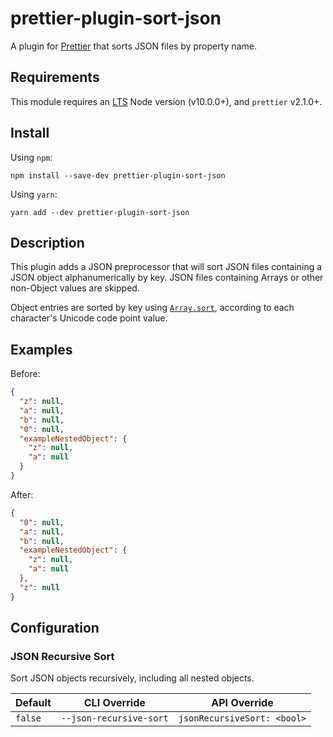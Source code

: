 # prettier-plugin-sort-json

A plugin for [Prettier](https://prettier.io) that sorts JSON files by property name.

## Requirements

This module requires an [LTS](https://github.com/nodejs/Release) Node version (v10.0.0+), and `prettier` v2.1.0+.

## Install

Using `npm`:

```console
npm install --save-dev prettier-plugin-sort-json
```

Using `yarn`:

```console
yarn add --dev prettier-plugin-sort-json
```

## Description

This plugin adds a JSON preprocessor that will sort JSON files containing a JSON object alphanumerically by key. JSON files containing Arrays or other non-Object values are skipped.

Object entries are sorted by key using [`Array.sort`](https://developer.mozilla.org/en-US/docs/Web/JavaScript/Reference/Global_Objects/Array/sort), according to each character's Unicode code point value.

## Examples

Before:

```json
{
  "z": null,
  "a": null,
  "b": null,
  "0": null,
  "exampleNestedObject": {
    "z": null,
    "a": null
  }
}
```

After:

```json
{
  "0": null,
  "a": null,
  "b": null,
  "exampleNestedObject": {
    "z": null,
    "a": null
  },
  "z": null
}
```

## Configuration

### JSON Recursive Sort

Sort JSON objects recursively, including all nested objects.

| Default | CLI Override            | API Override                |
| ------- | ----------------------- | --------------------------- |
| `false` | `--json-recursive-sort` | `jsonRecursiveSort: <bool>` |
